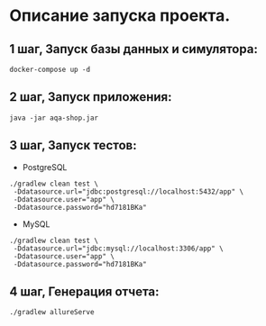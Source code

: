 # Описание запуска проекта.
## 1 шаг, Запуск базы данных и симулятора:
```shell script
docker-compose up -d
```
## 2 шаг, Запуск приложения:
```shell script
java -jar aqa-shop.jar
```
## 3 шаг, Запуск тестов:
 - PostgreSQL
```shell script
./gradlew clean test \
 -Ddatasource.url="jdbc:postgresql://localhost:5432/app" \
 -Ddatasource.user="app" \
 -Ddatasource.password="hd7181BKa"
```
 - MySQL
```shell script
./gradlew clean test \
 -Ddatasource.url="jdbc:mysql://localhost:3306/app" \
 -Ddatasource.user="app" \
 -Ddatasource.password="hd7181BKa"
```

## 4 шаг, Генерация отчета:
```shell script
./gradlew allureServe
```

